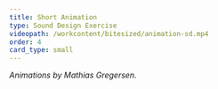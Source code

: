 ```yaml
---
title: Short Animation
type: Sound Design Exercise
videopath: /workcontent/bitesized/animation-sd.mp4
order: 4
card_type: small
---
```

*Animations by Mathias Gregersen.*